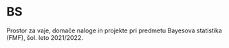 # BS
Prostor za vaje, domače naloge in projekte pri predmetu Bayesova statistika (FMF), šol. leto 2021/2022.
